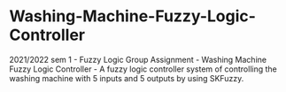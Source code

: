 # Washing-Machine-Fuzzy-Logic-Controller
2021/2022 sem 1 - Fuzzy Logic Group Assignment - Washing Machine Fuzzy Logic Controller - A fuzzy logic controller system of controlling the washing machine with 5 inputs and 5 outputs by using SKFuzzy.
